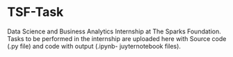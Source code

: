 # TSF-Task
Data Science and Business Analytics Internship at The Sparks Foundation.
Tasks to be performed in the internship are uploaded here with Source code (.py file) and code with output (.ipynb- juyternotebook files).
